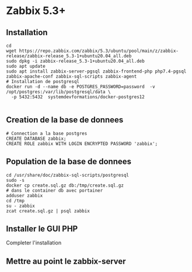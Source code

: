 # Zabbix 5.3+
## Installation
```shell
cd
wget https://repo.zabbix.com/zabbix/5.3/ubuntu/pool/main/z/zabbix-release/zabbix-release_5.3-1+ubuntu20.04_all.deb
sudo dpkg -i zabbix-release_5.3-1+ubuntu20.04_all.deb
sudo apt update
sudo apt install zabbix-server-pgsql zabbix-frontend-php php7.4-pgsql zabbix-apache-conf zabbix-sql-scripts zabbix-agent
# Installation de postgresql
docker run -d --name db -e POSTGRES_PASSWORD=password  -v /opt/postgres:/var/lib/postgresql/data \
  -p 5432:5432  systemdevformations/docker-postgres12  
  
```
## Creation de la base de donnees
```shell
# Connection a la base postgres
CREATE DATABASE zabbix;
CREATE ROLE zabbix WITH LOGIN ENCRYPTED PASSWORD 'zabbix';
```
## Population de la base de donnees
```shell
cd /usr/share/doc/zabbix-sql-scripts/postgresql
sudo -s
docker cp create.sql.gz db:/tmp/create.sql.gz
# dans le container db avec portainer
adduser zabbix 
cd /tmp
su - zabbix 
zcat create.sql.gz | psql zabbix
```
## Installer le GUI PHP
Completer l'installation 

## Mettre au point le zabbix-server 



